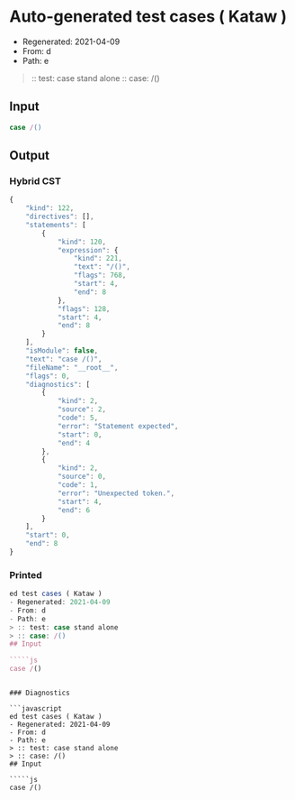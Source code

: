 # Auto-generated test cases ( Kataw )
- Regenerated: 2021-04-09
- From: d
- Path: e
> :: test: case stand alone
> :: case: /()
## Input

`````js
case /()
`````

## Output

### Hybrid CST

```javascript
{
    "kind": 122,
    "directives": [],
    "statements": [
        {
            "kind": 120,
            "expression": {
                "kind": 221,
                "text": "/()",
                "flags": 768,
                "start": 4,
                "end": 8
            },
            "flags": 128,
            "start": 4,
            "end": 8
        }
    ],
    "isModule": false,
    "text": "case /()",
    "fileName": "__root__",
    "flags": 0,
    "diagnostics": [
        {
            "kind": 2,
            "source": 2,
            "code": 5,
            "error": "Statement expected",
            "start": 0,
            "end": 4
        },
        {
            "kind": 2,
            "source": 0,
            "code": 1,
            "error": "Unexpected token.",
            "start": 4,
            "end": 6
        }
    ],
    "start": 0,
    "end": 8
}
```

### Printed

```javascript
ed test cases ( Kataw )
- Regenerated: 2021-04-09
- From: d
- Path: e
> :: test: case stand alone
> :: case: /()
## Input

`````js
case /()
`````
```

### Diagnostics

```javascript
ed test cases ( Kataw )
- Regenerated: 2021-04-09
- From: d
- Path: e
> :: test: case stand alone
> :: case: /()
## Input

`````js
case /()
`````
```

